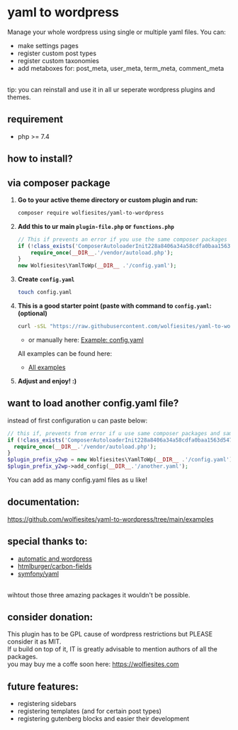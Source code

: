 # yaml to wordpress
Manage your whole wordpress using single or multiple yaml files. You can:<br>
* make settings pages 
* register custom post types
* register custom taxonomies
* add metaboxes for: post_meta, user_meta, term_meta, comment_meta
<br>
tip: you can reinstall and use it in all ur seperate wordpress plugins and themes.

## requirement
* php >= 7.4

## how to install?
## via composer package
1. **Go to your active theme directory or custom plugin and run:**
    ```bash
    composer require wolfiesites/yaml-to-wordpress
    ```

2. **Add this to ur main `plugin-file.php` or `functions.php`**
    ```php
    // This if prevents an error if you use the same composer packages and versions
    if (!class_exists('ComposerAutoloaderInit228a8406a34a58cdfa0baa1563d5478e')) {
        require_once(__DIR__.'/vendor/autoload.php');
    }
    new Wolfiesites\YamlToWp(__DIR__ .'/config.yaml');
    ```

3. **Create `config.yaml`**
    ```bash
    touch config.yaml
    ```
4. **This is a good starter point (paste with command to `config.yaml`: (optional)**
    ```bash
    curl -sSL "https://raw.githubusercontent.com/wolfiesites/yaml-to-wordpress/main/examples/6.%20mix_of_examples/books__cpt_with_post_meta%2Btaxonomies/config.yaml" >> config.yaml
    ```
   - or manually here: [Example: config.yaml](https://github.com/wolfiesites/yaml-to-wordpress/blob/main/examples/6.%20mix_of_examples/books__cpt_with_post_meta%2Btaxonomies/config.yaml)

   All examples can be found here:
   - [All examples](https://github.com/wolfiesites/yaml-to-wordpress/tree/main/examples/6.%20mix_of_examples)

5. **Adjust and enjoy! :)**

## want to load another config.yaml file?
instead of first configuration u can paste below:
```php
// this if, prevents from error if u use same composer packages and same versions
if (!class_exists('ComposerAutoloaderInit228a8406a34a58cdfa0baa1563d5478e')) {
  require_once(__DIR__.'/vendor/autoload.php');
}
$plugin_prefix_y2wp = new Wolfiesites\YamlToWp(__DIR__ .'/config.yaml');
$plugin_prefix_y2wp->add_config(__DIR__.'/another.yaml');
```
You can add as many config.yaml files as u like!

## documentation:
<https://github.com/wolfiesites/yaml-to-wordpress/tree/main/examples>



## special thanks to:
* [automatic and wordpress](https://wordpress.org)
* [htmlburger/carbon-fields](https://carbonfields.net/)
* [symfony/yaml](https://symfony.com/doc/current/components/yaml.html)

<br>
wihtout those three amazing packages it wouldn't be possible.


## consider donation:
This plugin has to be GPL cause of wordpress restrictions but PLEASE consider it as MIT.<br>
If u build on top of it, IT is greatly advisable to mention authors of all the packages.<br>
you may buy me a coffe soon here: <https://wolfiesites.com>


## future features:
* registering sidebars
* registering templates (and for certain post types)
* registering gutenberg blocks and easier their development